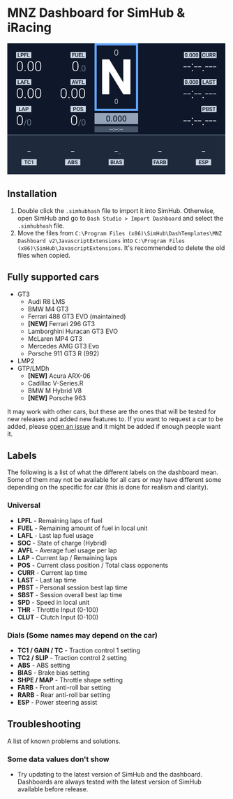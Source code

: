 # MNZ Dashboard for SimHub & iRacing

![MNZ Dashboard](MNZ%20Dashboard%20v2.djson.png "MNZ Dashboard")

## Installation
1. Double click the `.simhubhash` file to import it into SimHub. Otherwise, open SimHub and go to `Dash Studio > Import Dashboard` and select the `.simhubhash` file.
2. Move the files from `C:\Program Files (x86)\SimHub\DashTemplates\MNZ Dashboard v2\JavascriptExtensions` into `C:\Program Files (x86)\SimHub\JavascriptExtensions`. It's recommended to delete the old files when copied.

## Fully supported cars

- GT3
  - Audi R8 LMS
  - BMW M4 GT3
  - Ferrari 488 GT3 EVO (maintained)
  - **[NEW]** Ferrari 296 GT3
  - Lamborghini Huracan GT3 EVO
  - McLaren MP4 GT3
  - Mercedes AMG GT3 Evo
  - Porsche 911 GT3 R (992)
- LMP2
- GTP/LMDh
  - **[NEW]** Acura ARX-06
  - Cadillac V-Series.R
  - BMW M Hybrid V8
  - **[NEW]** Porsche 963

It may work with other cars, but these are the ones that will be tested for new releases and added new features to. If you want to request a car to be added, please [open an issue](https://github.com/simo026q/mnz-dashboard/issues/new) and it might be added if enough people want it.

## Labels

The following is a list of what the different labels on the dashboard mean. Some of them may not be available for all cars or may have different some depending on the specific for car (this is done for realism and clarity).

### Universal

- **LPFL** - Remaining laps of fuel
- **FUEL** - Remaining amount of fuel in local unit
- **LAFL** - Last lap fuel usage
- **SOC** - State of charge (Hybrid)
- **AVFL** - Average fuel usage per lap
- **LAP** - Current lap / Remaining laps
- **POS** - Current class position / Total class opponents
- **CURR** - Current lap time
- **LAST** - Last lap time
- **PBST** - Personal session best lap time
- **SBST** - Session overall best lap time
- **SPD** - Speed in local unit
- **THR** - Throttle Input (0-100)
- **CLUT** - Clutch Input (0-100)

### Dials (Some names may depend on the car)

- **TC1 / GAIN / TC** - Traction control 1 setting
- **TC2 / SLIP** - Traction control 2 setting
- **ABS** - ABS setting
- **BIAS** - Brake bias setting
- **SHPE / MAP** - Throttle shape setting
- **FARB** - Front anti-roll bar setting
- **RARB** - Rear anti-roll bar setting
- **ESP** - Power steering assist

## Troubleshooting

A list of known problems and solutions.

### Some data values don't show
- Try updating to the latest version of SimHub and the dashboard. Dashboards are always tested with the latest version of SimHub available before release.
